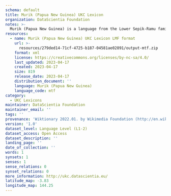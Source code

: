 ```yaml
---
schema: default
title: Murik (Papua New Guinea) UKC Lexicon
organization: DataScientia Foundation
notes: >-
  Murik (Papua New Guinea) is a language from the Lower Sepik-Ramu family, spoken in Oceania. The UKC Lexicon of Murik (Papua New Guinea) is represented as a lexico-semantic network. It consists of words, word senses, synsets, as well as sense-level and synset-level relationships.
resources:
  - name: Murik (Papua New Guinea) UKC Lexicon LMF format
    url: >-
      resources/279ded14-71cf-4725-b187-04581ae02891/output-mtf.zip
    format: xml
    license: https://creativecommons.org/licenses/by-nc-sa/4.0/
    last_updated: 2023-04-17
    created: 2023-04-17
    size: 819
    release_date: 2023-04-17
    distribution_document: ''
    language: Murik (Papua New Guinea)
    language_code: mtf
category:
  - UKC Lexicons
maintainer: DataScientia Foundation
maintainer_email: ''
tags: ''
provenance: 'Wiktionary 2022.01. by Wikimedia Foundation (http://en.wiktionary.org); Princeton WordNet 2.1 by Princeton University (https://wordnet.princeton.edu)'
version: '1.0'
dataset_level: Language Level (L1-2)
dataset_access: Open Access
dataset_description: ''
landing_page: ''
date_of_collection: ''
words: 1
synsets: 1
senses: 1
sense_relations: 0
synset_relations: 0
more_information: http://ukc.datascientia.eu/
latitude_map: -3.83
longitude_map: 144.25
---
```

